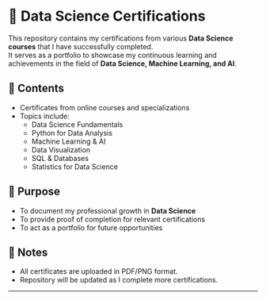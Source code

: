 # 📜 Data Science Certifications

This repository contains my certifications from various **Data Science courses** that I have successfully completed.  
It serves as a portfolio to showcase my continuous learning and achievements in the field of **Data Science, Machine Learning, and AI**.

## 📂 Contents
- Certificates from online courses and specializations
- Topics include:
  - Data Science Fundamentals
  - Python for Data Analysis
  - Machine Learning & AI
  - Data Visualization
  - SQL & Databases
  - Statistics for Data Science

## 🎯 Purpose
- To document my professional growth in **Data Science**
- To provide proof of completion for relevant certifications
- To act as a portfolio for future opportunities

## 📌 Notes
- All certificates are uploaded in PDF/PNG format.
- Repository will be updated as I complete more certifications.

---
